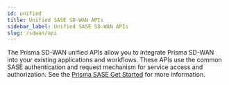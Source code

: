 ```yaml
---
id: unified
title: Unified SASE SD-WAN APIs
sidebar_label: Unified SASE SD-WAN APIs
slug: /sdwan/api
---
```


The Prisma SD-WAN unified APIs allow you to integrate Prisma SD-WAN into your existing applications
and workflows. These APIs use the common SASE authentication and request mechanism for service
access and authorization. See the [Prisma SASE Get Started](/sase/docs/getstarted) for more information.
